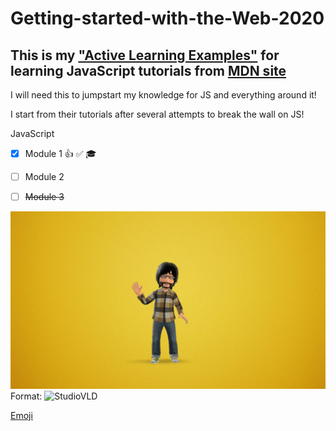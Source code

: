 # Getting-started-with-the-Web-2020


## This is my  ["Active Learning Examples"](https://vvpetkov.github.io/Getting-started-with-the-Web-2020/) for learning JavaScript tutorials from [MDN site](https://developer.mozilla.org/en-US/docs/Learn/Getting_started_with_the_web)


I will need this to jumpstart my knowledge for JS and everything around it! 

I start from their tutorials after several attempts to break the wall on JS! 

JavaScript
- [x] Module 1 :+1: :white_check_mark: :mortar_board:
- [ ] Module 2
- [ ] ~~Module 3~~


![Logo](/images/logoVLD.png)
Format: ![StudioVLD](http://studiovld.com/)



[Emoji](https://www.webfx.com/tools/emoji-cheat-sheet/)

